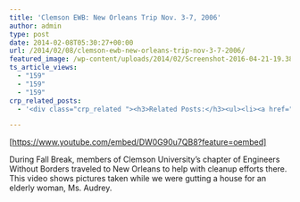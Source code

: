 ```yaml
---
title: 'Clemson EWB: New Orleans Trip Nov. 3-7, 2006'
author: admin
type: post
date: 2014-02-08T05:30:27+00:00
url: /2014/02/08/clemson-ewb-new-orleans-trip-nov-3-7-2006/
featured_image: /wp-content/uploads/2014/02/Screenshot-2016-04-21-19.38.57-1.png
ts_article_views:
  - "159"
  - "159"
  - "159"
crp_related_posts:
  - '<div class="crp_related "><h3>Related Posts:</h3><ul><li><a href="https://scdhub.org/2017/12/25/wastewater-treatment-and-biosolids-management/"    ><img src="https://scdhub.org/wp-content/uploads/2017/12/wastewater-treatment-and-biosoli-150x150.jpg" alt="Wastewater treatment and Biosolids management" title="Wastewater treatment and Biosolids management" width="150" height="150" class="crp_thumb crp_featured" /><span class="crp_title">Wastewater treatment and Biosolids management</span></a></li><li><a href="https://scdhub.org/2017/12/29/walking-in-sabinas-shoes-world-vision/"    ><img src="https://scdhub.org/wp-content/uploads/2017/12/walking-in-sabinas-shoes-world-v-150x150.jpg" alt="Walking in Sabinas Shoes &#8211; World Vision" title="Walking in Sabinas Shoes &#8211; World Vision" width="150" height="150" class="crp_thumb crp_featured" /><span class="crp_title">Walking in Sabinas Shoes &#8211; World Vision</span></a></li><li><a href="https://scdhub.org/2017/07/28/8006/"    ><img src="https://scdhub.org/wp-content/uploads/2017/07/hqdefault-150x150.jpg" alt="Music" title="Music" width="150" height="150" class="crp_thumb crp_featured" /><span class="crp_title">Music</span></a></li><li><a href="https://scdhub.org/2017/12/29/women-and-water-a-video-by-water-for-people-3/"    ><img src="https://scdhub.org/wp-content/uploads/2017/12/women-and-water-a-video-by-water-150x150.jpg" alt="Women and Water &#8211; a Video by Water For People" title="Women and Water &#8211; a Video by Water For People" width="150" height="150" class="crp_thumb crp_featured" /><span class="crp_title">Women and Water &#8211; a Video by Water For People</span></a></li><li><a href="https://scdhub.org/2017/06/11/no-dig-two-ways-to-clear-weeds/"    ><img src="https://scdhub.org/wp-content/uploads/2017/06/no-dig-two-ways-to-clear-weeds-150x150.jpg" alt="No dig, two ways to clear weeds" title="No dig, two ways to clear weeds" width="150" height="150" class="crp_thumb crp_featured" /><span class="crp_title">No dig, two ways to clear weeds</span></a></li><li><a href="https://scdhub.org/2017/12/29/woman-carries-bucket-of-water-on-her-head-during-paris-marathon/"    ><img src="https://scdhub.org/wp-content/uploads/2017/12/woman-carries-bucket-of-water-on-150x150.jpg" alt="Woman Carries Bucket of Water On Her Head During Paris Marathon" title="Woman Carries Bucket of Water On Her Head During Paris Marathon" width="150" height="150" class="crp_thumb crp_featured" /><span class="crp_title">Woman Carries Bucket of Water On Her Head During&hellip;</span></a></li></ul><div class="crp_clear"></div></div>'

---
```

[https://www.youtube.com/embed/DW0G90u7QB8?feature=oembed]

During Fall Break, members of Clemson University&#8217;s chapter of Engineers Without Borders traveled to New Orleans to help with cleanup efforts there. This video shows pictures taken while we were gutting a house for an elderly woman, Ms. Audrey.